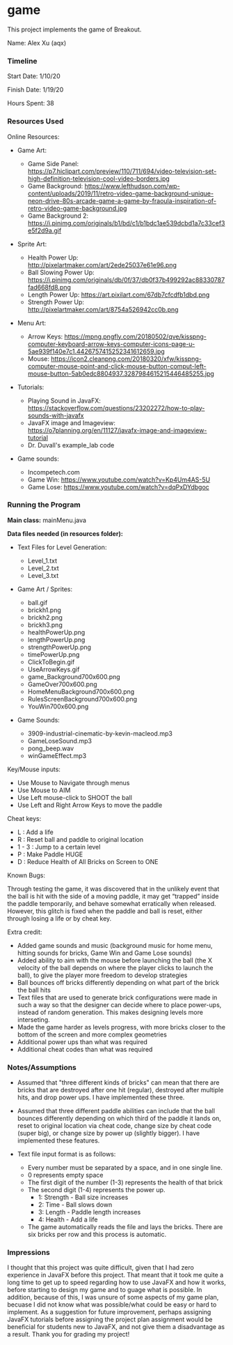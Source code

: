game
====

This project implements the game of Breakout.

Name: Alex Xu (aqx)

### Timeline

Start Date: 1/10/20

Finish Date: 1/19/20

Hours Spent: 38

### Resources Used

Online Resources:

* Game Art:
    * Game Side Panel: https://p7.hiclipart.com/preview/110/711/694/video-television-set-high-definition-television-cool-video-borders.jpg
    * Game Background: https://www.lefthudson.com/wp-content/uploads/2019/11/retro-video-game-background-unique-neon-drive-80s-arcade-game-a-game-by-fraoula-inspiration-of-retro-video-game-background.jpg
    * Game Background 2: https://i.pinimg.com/originals/b1/bd/c1/b1bdc1ae539dcbd1a7c33cef3e5f2d9a.gif

* Sprite Art:
    * Health Power Up: http://pixelartmaker.com/art/2ede25037e61e96.png
    * Ball Slowing Power Up: https://i.pinimg.com/originals/db/0f/37/db0f37b499292ac88330787fad668fd8.png
    * Length Power Up: https://art.pixilart.com/67db7cfcdfb1dbd.png
    * Strength Power Up: http://pixelartmaker.com/art/8754a526942cc0b.png

 * Menu Art:
    * Arrow Keys: https://mpng.pngfly.com/20180502/qve/kisspng-computer-keyboard-arrow-keys-computer-icons-page-u-5ae939f140e7c1.4426757415252341612659.jpg
    * Mouse: https://icon2.cleanpng.com/20180320/xfw/kisspng-computer-mouse-point-and-click-mouse-button-comput-left-mouse-button-5ab0edc8804937.3287984615215446485255.jpg
    
* Tutorials:
    * Playing Sound in JavaFX: https://stackoverflow.com/questions/23202272/how-to-play-sounds-with-javafx
    * JavaFX image and Imageview: https://o7planning.org/en/11127/javafx-image-and-imageview-tutorial
    * Dr. Duvall's example_lab code
    
* Game sounds:
    * Incompetech.com
    * Game Win: https://www.youtube.com/watch?v=Kp4Um4AS-5U
    * Game Lose: https://www.youtube.com/watch?v=dqPxDYdbgoc
    
### Running the Program

**Main class:** mainMenu.java

**Data files needed (in resources folder):**
* Text Files for Level Generation:
    * Level_1.txt
    * Level_2.txt
    * Level_3.txt
    
* Game Art / Sprites:
    * ball.gif
    * brickh1.png
    * brickh2.png
    * brickh3.png
    * healthPowerUp.png
    * lengthPowerUp.png
    * strengthPowerUp.png
    * timePowerUp.png
    * ClickToBegin.gif
    * UseArrowKeys.gif
    * game_Background700x600.png
    * GameOver700x600.png
    * HomeMenuBackground700x600.png
    * RulesScreenBackground700x600.png
    * YouWin700x600.png
    
* Game Sounds:
    * 3909-industrial-cinematic-by-kevin-macleod.mp3
    * GameLoseSound.mp3
    * pong_beep.wav
    * winGameEffect.mp3

Key/Mouse inputs:

* Use Mouse to Navigate through menus
* Use Mouse to AIM
* Use Left mouse-click to SHOOT the ball
* Use Left and Right Arrow Keys to move the paddle

Cheat keys:

* L : Add a life
* R : Reset ball and paddle to original location
* 1 - 3 : Jump to a certain level
* P : Make Paddle HUGE
* D : Reduce Health of All Bricks on Screen to ONE

Known Bugs:

Through testing the game, it was discovered that in the unlikely event that the ball is hit with the side of a moving paddle, it may get “trapped” inside the paddle temporarily, and behave somewhat
erratically when released. However, this glitch is fixed when the paddle and ball is reset, either through losing a life or
by cheat key.

Extra credit:
* Added game sounds and music (background music for home menu, hitting sounds for bricks, Game Win and Game Lose sounds)
* Added ability to aim with the mouse before launching the ball (the X velocity of the ball depends on where the player clicks to 
launch the ball), to give the player more freedom to develop strategies
* Ball bounces off bricks differently depending on what part of the brick the ball hits
* Text files that are used to generate brick configurations were made in such a way so that the designer can
decide where to place power-ups, instead of random generation. This makes designing levels more interseting.
* Made the game harder as levels progress, with more bricks closer to the bottom of the screen and more complex geometries
* Additional power ups than what was required
* Additional cheat codes than what was required

### Notes/Assumptions

* Assumed that "three different kinds of bricks" can mean that there are bricks that are destroyed after
one hit (regular), destroyed after multiple hits, and drop power ups. I have implemented these three.

* Assumed that three different paddle abilities can include that the ball bounces differently depending on which third
of the paddle it lands on, reset to original location via cheat code, change size by cheat code (super big), or change size
by power up (slightly bigger). I have implemented these features.

* Text file input format is as follows:
    * Every number must be separated by a space, and in one single line.
    * 0 represents empty space
    * The first digit of the number (1-3) represents the health of that brick
    * The second digit (1-4) represents the power up.
        * 1: Strength - Ball size increases
        * 2: Time - Ball slows down
        * 3: Length - Paddle length increases
        * 4: Health - Add a life
    * The game automatically reads the file and lays the bricks. There are six bricks per row and this
    process is automatic.

### Impressions
I thought that this project was quite difficult, given that I had zero experience in JavaFX before this project.
That meant that it took me quite a long time to get up to speed regarding how to use JavaFX and how it works, before 
starting to design my game and to guage what is possible. In addition, because of this, I was unsure of some aspects of my 
game plan, becuase I did not know what was possible/what could be easy or hard to implement. As a suggestion for future improvement,
perhaps assigning JavaFX tutorials before assigning the project plan assignment would be beneficial for students new to 
JavaFX, and not give them a disadvantage as a result. Thank you for grading my project!